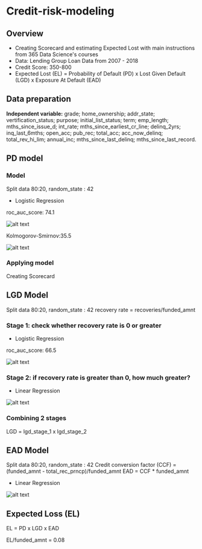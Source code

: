 # Credit-risk-modeling

## Overview
* Creating Scorecard and estimating Expected Lost with main instructions from 365 Data Science's courses
* Data: Lending Group Loan Data from 2007 - 2018 
* Credit Score: 350-800
* Expected Lost (EL) = Probability of Default (PD) x Lost Given Default (LGD) x Exposure At Default (EAD)

## Data preparation
**Independent variable:** grade; home_ownership; addr_state; vertification_status; purpose; initial_list_status; term; emp_length; mths_since_issue_d; int_rate; mths_since_earliest_cr_line; delinq_2yrs; inq_last_6mths; open_acc; pub_rec; total_acc; acc_now_delinq; total_rev_hi_lim; annual_inc; mths_since_last_delinq; mths_since_last_record. 

## PD model
### Model
Split data 80:20, random_state : 42

* Logistic Regression

roc_auc_score: 74.1 

![alt text](https://scontent-lht6-1.xx.fbcdn.net/v/t1.0-9/126205700_3458553244260155_809034677528929086_n.jpg?_nc_cat=103&ccb=2&_nc_sid=730e14&_nc_ohc=J7T2YfNWqB4AX_MkY5C&_nc_ht=scontent-lht6-1.xx&oh=4a3138d2113b922138ed523b578ba874&oe=5FDCDCC5)

Kolmogorov-Smirnov:35.5

![alt text](https://scontent-lhr8-1.xx.fbcdn.net/v/t1.0-9/126310590_3458553237593489_4205011581836724134_n.jpg?_nc_cat=110&ccb=2&_nc_sid=730e14&_nc_ohc=qfkKMnRAQxEAX8ziPes&_nc_ht=scontent-lhr8-1.xx&oh=98e9eefcc6151f24a5ede591cae2fb43&oe=5FDD24A9)
### Applying model
Creating Scorecard 

## LGD Model
Split data 80:20, random_state : 42
recovery rate = recoveries/funded_amnt
### Stage 1: check whether recovery rate is 0 or greater
* Logistic Regression

roc_auc_score: 66.5 

![alt text](https://scontent-lhr8-1.xx.fbcdn.net/v/t1.0-9/126728408_3458553240926822_7526151838200053673_n.jpg?_nc_cat=111&ccb=2&_nc_sid=730e14&_nc_ohc=vPgRqxAjYywAX-enUyS&_nc_ht=scontent-lhr8-1.xx&oh=af8ebbb58b31736a1a0fccd47373a293&oe=5FDD7264)
### Stage 2: if recovery rate is greater than 0, how much greater?
* Linear Regression

![alt text](https://scontent-lhr8-1.xx.fbcdn.net/v/t1.0-9/126468740_3458553310926815_5032070513226806318_n.jpg?_nc_cat=111&ccb=2&_nc_sid=730e14&_nc_ohc=7e9lQSfO9HsAX8HVsBn&_nc_ht=scontent-lhr8-1.xx&oh=5398cdb714a8f157ca6be560012e28bf&oe=5FDE0568)
### Combining 2 stages
LGD = lgd_stage_1 x lgd_stage_2

## EAD Model
Split data 80:20, random_state : 42
Credit conversion factor (CCF) = (funded_amnt - total_rec_prncp)/funded_amnt
EAD = CCF * funded_amnt

* Linear Regression

![alt text](https://scontent-lhr8-1.xx.fbcdn.net/v/t1.0-9/126817169_3458553314260148_2892255637931280419_n.jpg?_nc_cat=102&ccb=2&_nc_sid=730e14&_nc_ohc=0WCoGLZA9QAAX-Py0o8&_nc_ht=scontent-lhr8-1.xx&oh=9ef6eef2c2fd431a9f9c75b6d788a2a8&oe=5FDCDD40)

## Expected Loss (EL)
EL = PD x LGD x EAD

EL/funded_amnt = 0.08
